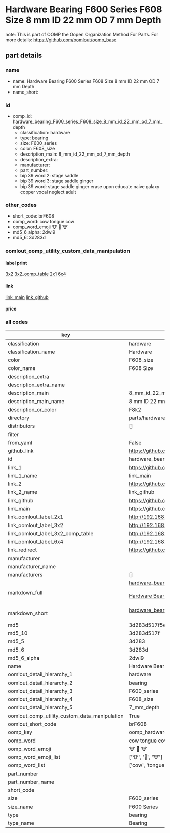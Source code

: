 # Hardware Bearing F600 Series F608 Size 8 mm ID 22 mm OD 7 mm Depth  

note: This is part of OOMP the Oopen Organization Method For Parts. For more details: https://github.com/oomlout/oomp_base

##  part details
  







### name
* name: Hardware Bearing F600 Series F608 Size 8 mm ID 22 mm OD 7 mm Depth
* name_short: 
### id
* oomp_id: hardware_bearing_F600_series_F608_size_8_mm_id_22_mm_od_7_mm_depth
  * classification: hardware
  * type: bearing
  * size: F600_series
  * color: F608_size
  * description_main: 8_mm_id_22_mm_od_7_mm_depth
  * description_extra: 
  * manufacturer: 
  * part_number: 
  * bip 39 word 2: stage saddle
  * bip 39 word 3: stage saddle ginger
  * bip 39 word: stage saddle ginger erase upon educate naive galaxy copper vocal neglect adult

### other_codes
* short_code: brF608
* oomp_word: cow tongue cow
* oomp_word_emoji :cow: :tongue: :cow:
* md5_6_alpha: 2dwl9
* md5_6: 3d283d






### oomlout_oomp_utility_custom_data_manipulation
#### label print
[3x2](http://192.168.1.245:1112/?label=oomp%202dwl9)
[3x2_oomp_table](http://192.168.1.108:1112/?label=oomp%202dwl9)
[2x1](http://192.168.1.242:1112/?label=oomp%202dwl9)
[6x4](http://192.168.1.55:1112/?label=oomp%202dwl9)    

#### link

[link_main](https://github.com/oomlout/oomlout_oomp_version_1_messy/tree/main/parts/hardware_bearing_F600_series_F608_size_8_mm_id_22_mm_od_7_mm_depth) [link_github](https://github.com/oomlout/oomlout_oomp_version_1_messy/tree/main/parts/hardware_bearing_F600_series_F608_size_8_mm_id_22_mm_od_7_mm_depth)                             

#### price







### all codes 
| key | value |  
| --- | --- |  
| classification | hardware |  
| classification_name | Hardware |  
| color | F608_size |  
| color_name | F608 Size |  
| description_extra |  |  
| description_extra_name |  |  
| description_main | 8_mm_id_22_mm_od_7_mm_depth |  
| description_main_name | 8 mm ID 22 mm OD 7 mm Depth |  
| description_or_color | F8k2 |  
| directory | parts/hardware_bearing_F600_series_F608_size_8_mm_id_22_mm_od_7_mm_depth |  
| distributors | [] |  
| filter |  |  
| from_yaml | False |  
| github_link | https://github.com/oomlout/oomlout_oomp_part_src/tree/main/parts/hardware_bearing_F600_series_F608_size_8_mm_id_22_mm_od_7_mm_depth |  
| id | hardware_bearing_F600_series_F608_size_8_mm_id_22_mm_od_7_mm_depth |  
| link_1 | https://github.com/oomlout/oomlout_oomp_version_1_messy/tree/main/parts/hardware_bearing_F600_series_F608_size_8_mm_id_22_mm_od_7_mm_depth |  
| link_1_name | link_main |  
| link_2 | https://github.com/oomlout/oomlout_oomp_version_1_messy/tree/main/parts/hardware_bearing_F600_series_F608_size_8_mm_id_22_mm_od_7_mm_depth |  
| link_2_name | link_github |  
| link_github | https://github.com/oomlout/oomlout_oomp_version_1_messy/tree/main/parts/hardware_bearing_F600_series_F608_size_8_mm_id_22_mm_od_7_mm_depth |  
| link_main | https://github.com/oomlout/oomlout_oomp_version_1_messy/tree/main/parts/hardware_bearing_F600_series_F608_size_8_mm_id_22_mm_od_7_mm_depth |  
| link_oomlout_label_2x1 | http://192.168.1.242:1112/?label=oomp%202dwl9 |  
| link_oomlout_label_3x2 | http://192.168.1.245:1112/?label=oomp%202dwl9 |  
| link_oomlout_label_3x2_oomp_table | http://192.168.1.108:1112/?label=oomp%202dwl9 |  
| link_oomlout_label_6x4 | http://192.168.1.55:1112/?label=oomp%202dwl9 |  
| link_redirect | https://github.com/oomlout/oomlout_oomp_version_1_messy/tree/main/parts/hardware_bearing_F600_series_F608_size_8_mm_id_22_mm_od_7_mm_depth |  
| manufacturer |  |  
| manufacturer_name |  |  
| manufacturers | [] |  
| markdown_full | [hardware_bearing_F600_series_F608_size_8_mm_id_22_mm_od_7_mm_depth](none)<br>[](none)<br>[Hardware Bearing F600 Series F608 Size 8 Mm Id 22 Mm Od 7 Mm Depth](none)<br><br> |  
| markdown_short | [hardware_bearing_F600_series_F608_size_8_mm_id_22_mm_od_7_mm_depth](none)<br><br> |  
| md5 | 3d283d517f5ef2551a7774c6c42f76a1 |  
| md5_10 | 3d283d517f |  
| md5_5 | 3d283 |  
| md5_6 | 3d283d |  
| md5_6_alpha | 2dwl9 |  
| name | Hardware Bearing F600 Series F608 Size 8 mm ID 22 mm OD 7 mm Depth |  
| oomlout_detail_hierarchy_1 | hardware |  
| oomlout_detail_hierarchy_2 | bearing |  
| oomlout_detail_hierarchy_3 | F600_series |  
| oomlout_detail_hierarchy_4 | F608_size |  
| oomlout_detail_hierarchy_5 | 7_mm_depth |  
| oomlout_oomp_utility_custom_data_manipulation | True |  
| oomlout_short_code | brF608 |  
| oomp_key | oomp_hardware_bearing_F600_series_F608_size_8_mm_id_22_mm_od_7_mm_depth |  
| oomp_word | cow tongue cow |  
| oomp_word_emoji | :cow: :tongue: :cow: |  
| oomp_word_emoji_list | [':cow:', ':tongue:', ':cow:'] |  
| oomp_word_list | ['cow', 'tongue', 'cow'] |  
| part_number |  |  
| part_number_name |  |  
| short_code |  |  
| size | F600_series |  
| size_name | F600 Series |  
| type | bearing |  
| type_name | Bearing |  
